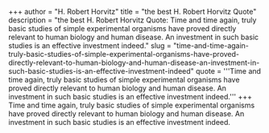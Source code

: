 +++
author = "H. Robert Horvitz"
title = "the best H. Robert Horvitz Quote"
description = "the best H. Robert Horvitz Quote: Time and time again, truly basic studies of simple experimental organisms have proved directly relevant to human biology and human disease. An investment in such basic studies is an effective investment indeed."
slug = "time-and-time-again-truly-basic-studies-of-simple-experimental-organisms-have-proved-directly-relevant-to-human-biology-and-human-disease-an-investment-in-such-basic-studies-is-an-effective-investment-indeed"
quote = '''Time and time again, truly basic studies of simple experimental organisms have proved directly relevant to human biology and human disease. An investment in such basic studies is an effective investment indeed.'''
+++
Time and time again, truly basic studies of simple experimental organisms have proved directly relevant to human biology and human disease. An investment in such basic studies is an effective investment indeed.
